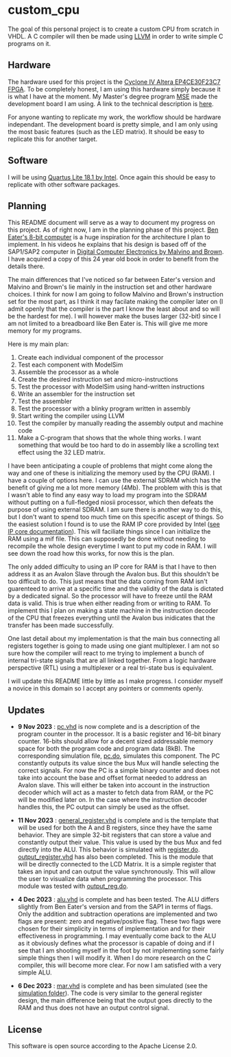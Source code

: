 # custom_cpu
The goal of this personal project is to create a custom CPU from scratch in VHDL. 
A C compiler will then be made using [LLVM](https://llvm.org/) in order to write simple C programs on it. 

## Hardware
The hardware used for this project is the [Cyclone IV Altera EP4CE30F23C7 FPGA](https://www.mouser.fr/datasheet/2/612/cyiv_53001-1299432.pdf).
To be completely honest, I am using this hardware simply because it is what I have at the moment. 
My Master's degree program [MSE](https://www.hes-so.ch/en/master/hes-so-master/programmes/engineering-mse) made the development board I am using. 
A link to the technical description is [here](https://mse-wiki.ti.bfh.ch/).

For anyone wanting to replicate my work, the workflow should be hardware independant. 
The development board is pretty simple, and I am only using the most basic features (such as the LED matrix).
It should be easy to replicate this for another target. 

## Software
I will be using [Quartus Lite 18.1 by Intel](https://www.intel.com/content/www/us/en/software-kit/665990/intel-quartus-prime-lite-edition-design-software-version-18-1-for-windows.html?). 
Once again this should be easy to replicate with other software packages. 

## Planning
This README document will serve as a way to document my progress on this project. As of right now, I am in the planning phase of this project. 
[Ben Eater's 8-bit computer](https://eater.net/8bit/) is a huge inspiration for the architecture I plan to implement.
In his videos he explains that his design is based off of the SAP1/SAP2 computer in [Digital Computer Electronics
by Malvino and Brown](https://archive.org/details/367026792DigitalComputerElectronicsAlbertPaulMalvinoAndJeraldABrownPdf1).
I have acquired a copy of this 24 year old book in order to benefit from the details there.

The main differences that I've noticed so far between Eater's version and Malvino and Brown's lie mainly in the 
instruction set and other hardware choices. I think for now I am going to follow Malvino and Brown's instruction set
for the most part, as I think it may facilate making the compiler later on (I admit openly that 
the compiler is the part I know the least about and so will be the hardest for me). I will however make the buses
larger (32-bit) since I am not limited to a breadboard like Ben Eater is. This will give me more
memory for my programs. 

Here is my main plan:

1. Create each individual component of the processor
2. Test each component with ModelSim
3. Assemble the processor as a whole
4. Create the desired instruction set and micro-instructions
5. Test the processor with ModelSim using hand-written instructions
6. Write an assembler for the instruction set
7. Test the assembler
8. Test the processor with a blinky program written in assembly
9. Start writing the compiler using LLVM
10. Test the compiler by manually reading the assembly output and machine code
11. Make a C-program that shows that the whole thing works. I want something that would be too hard to do in assembly like a scrolling text effect using the 32 LED matrix.

I have been anticipating a couple of problems that might come along the way and one of these is initializing
the memory used by the CPU (RAM). I have a couple of options here. I can use the external SDRAM which has the 
benefit of giving me a lot more memory (4Mb). The problem with this is that I wasn't able to find any 
easy way to load my program into the SDRAM without putting on a full-fledged niosii processor, which then
defeats the purpose of using external SDRAM. I am sure there is another way to do this, but I don't want to spend
too much time on this specific ascept of things. So the easiest solution I found is to use the RAM IP core provided
by Intel ([see IP core documentation](https://www.intel.com/content/www/us/en/docs/programmable/683285/18-1/core-user-guide.html)).
This will faciliate things since I can initialize the RAM using a mif file. This can supposedly be done without
needing to recompile the whole design everytime I want to put my code in RAM. I will see down the road how this works,
for now this is the plan. 

The only added difficulty to using an IP core for RAM is that I have to then address it as an Avalon Slave through
the Avalon bus. But this shouldn't be too difficult to do. This just means that the data coming from RAM isn't guarenteed
to arrive at a specific time and the validity of the data is dictated by a dedicated signal. So the processor will
have to freeze until the RAM data is valid. This is true when either reading from or writing to RAM. To implement this
I plan on making a state machine in the instruction decoder of the CPU that freezes everything until the Avalon
bus inidicates that the transfer has been made successfully. 

One last detail about my implementation is that the main bus connecting all registers together is going to made
using one giant multiplexer. I am not so sure how the compiler will react to me trying to implement a bunch of 
internal tri-state signals that are all linked together. From a logic hardware perspective (RTL) using a multiplexer or 
a real tri-state bus is equivalent. 

I will update this README little by little as I make progress. I consider myself a novice in this domain so I accept any 
pointers or comments openly. 

## Updates

* **9 Nov 2023** : [pc.vhd](/pc.vhd) is now complete and is a description of the program counter in the processor. It is a basic register and 16-bit binary counter.
16-bits should allow for a decent sized addressable memory space for both the program code and program data (8kB). The corresponding
simulation file, [pc.do](/simulation/pc.do), simulates this component. The PC constantly outputs its value since the bus Mux will 
handle selecting the correct signals. For now the PC is a simple binary counter and does not take into account the base and offset format 
needed to address an Avalon slave. This will either be taken into account in the instruction decoder which will act as a master to 
fetch data from RAM, or the PC will be modified later on. In the case where the instruction decoder handles this, the PC output can simply be used 
as the offset. 

* **11 Nov 2023** : [general_register.vhd](/general_register.vhd) is complete and is the template that will be used for both the A and B registers, since they have
the same behavior. They are simple 32-bit registers that can store a value and constantly output their value. This value is used by the bus Mux
and fed directly into the ALU. This behavior is simulated with [register.do](/simulation/register.do).
[output_register.vhd](/output_register.vhd) has also been completed. This is the module that will be directly connected to the LCD Matrix. It is a simple register
that takes an input and can output the value synchronously. This will allow the user to visualize data when programming the processor. This module
was tested with [output_reg.do](/simulation/output_reg.do).

* **4 Dec 2023** : [alu.vhd](/alu.vhd) is complete and has been tested. The ALU differs slightly from Ben Eater's version
and from the SAP1 in terms of flags. Only the addition and subtraction operations are implemented and two flags are present: zero and negative/positive flag. These two flags were chosen for their simplicity in terms of implementation and for their effectiveness
in programming. I may eventually come back to the ALU as it obviously defines what the processor is capable of doing and if I see
that I am shooting myself in the foot by not implementing some fairly simple things then I will modify it. When I do more
research on the C compiler, this will become more clear. For now I am satisfied with a very simple ALU.

* **6 Dec 2023** : [mar.vhd](/mar.vhd) is complete and has been simulated (see the [simulation folder](/simulation)). The code is very similar to the general register design, the main difference being that the output goes directly to the RAM and thus does not have an output control signal. 

## License
This software is open source according to the Apache License 2.0. 
